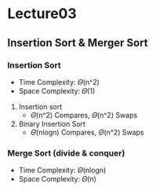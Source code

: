 # Lecture03
## Insertion Sort & Merger Sort

### Insertion Sort
- Time Complexity: 𝛩(n^2)
- Space Complexity: 𝛩(1)

1. Insertion sort
   - 𝛩(n^2) Compares, 𝛩(n^2) Swaps
2. Binary Insertion Sort
   - 𝛩(nlogn) Compares, 𝛩(n^2) Swaps

### Merge Sort (divide & conquer)
- Time Complexity: 𝛩(nlogn)
- Space Complexity: 𝛩(n)